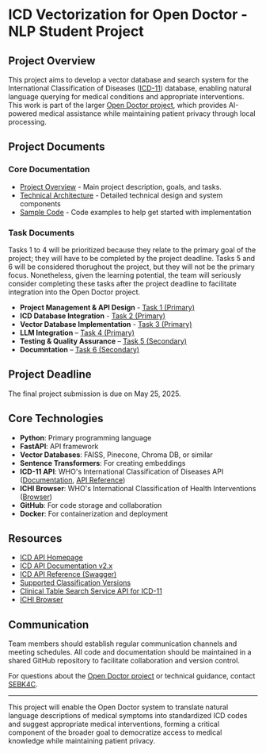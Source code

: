 # ICD Vectorization for Open Doctor - NLP Student Project

## Project Overview

This project aims to develop a vector database and search system for the International Classification of Diseases ([ICD-11](https://icd.who.int/docs/icd-api/APIDoc-Version2/)) database, enabling natural language querying for medical conditions and appropriate interventions. This work is part of the larger [Open Doctor project](https://github.com/SEBK4C/OpenDoctor-Spec), which provides AI-powered medical assistance while maintaining patient privacy through local processing.

## Project Documents

### Core Documentation

- [Project Overview](project-info/ProjectOverview.md) - Main project description, goals, and tasks.
- [Technical Architecture](project-info/TechnicalArchitecture.md) - Detailed technical design and system components
- [Sample Code](project-info/SampleCode.md) - Code examples to help get started with implementation

### Task Documents
Tasks 1 to 4 will be prioritized because they relate to the primary goal of the project; they will have to be completed by the project deadline. Tasks 5 and 6 will be considered thorughout the project, but they will not be the primary focus. Nonetheless, given the learning potential, the team will seriously consider completing these tasks after the project deadline to facilitate integration into the Open Doctor project.

- **Project Management & API Design** - [Task 1 (Primary)](project-info/Task1_ProjectManager.md)
- **ICD Database Integration** - [Task 2 (Primary)](project-info/Task2_ICD.md)
- **Vector Database Implementation** - [Task 3 (Primary)](project-info/Task3_VectorDB.md)
- **LLM Integration** – [Task 4 (Primary)](project-info/Task4_LLMIntegration.md)
- **Testing & Quality Assurance** – [Task 5 (Secondary)](project-info/Task5_Testing.md)
- **Documntation** – [Task 6 (Secondary)](project-info/Task5_Testing.md)

## Project Deadline

The final project submission is due on May 25, 2025.

## Core Technologies

- **Python**: Primary programming language
- **FastAPI**: API framework
- **Vector Databases**: FAISS, Pinecone, Chroma DB, or similar
- **Sentence Transformers**: For creating embeddings
- **ICD-11 API**: WHO's International Classification of Diseases API ([Documentation](https://icd.who.int/docs/icd-api/APIDoc-Version2/), [API Reference](https://icd.who.int/icdapi/docs2/APIDoc-Version2/))
- **ICHI Browser**: WHO's International Classification of Health Interventions ([Browser](https://icd.who.int/dev11/l-ichi/en))
- **GitHub**: For code storage and collaboration
- **Docker**: For containerization and deployment

## Resources

- [ICD API Homepage](https://icd.who.int/icdapi)
- [ICD API Documentation v2.x](https://icd.who.int/docs/icd-api/APIDoc-Version2/)
- [ICD API Reference (Swagger)](https://icd.who.int/icdapi/docs2/APIDoc-Version2/)
- [Supported Classification Versions](https://icd.who.int/icdapi/docs2/SupportedClassifications/)
- [Clinical Table Search Service API for ICD-11](https://clinicaltables.nlm.nih.gov/apidoc/icd11_codes/v3/doc.html)
- [ICHI Browser](https://icd.who.int/dev11/l-ichi/en)

## Communication

Team members should establish regular communication channels and meeting schedules. All code and documentation should be maintained in a shared GitHub repository to facilitate collaboration and version control.

For questions about the [Open Doctor project](https://github.com/SEBK4C/OpenDoctor-Spec) or technical guidance, contact [SEBK4C](https://github.com/SEBK4C).

---

This project will enable the Open Doctor system to translate natural language descriptions of medical symptoms into standardized ICD codes and suggest appropriate medical interventions, forming a critical component of the broader goal to democratize access to medical knowledge while maintaining patient privacy. 